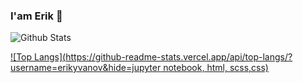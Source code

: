 ### I'am Erik 🐸

![Github Stats](https://github-readme-stats.vercel.app/api?username=erikyvanov&bg_color=30,0ff1ce,904e95&title_color=fff&text_color=fff&include_all_commits=true&hide_rank)

[![Top Langs](https://github-readme-stats.vercel.app/api/top-langs/?username=erikyvanov&hide=jupyter notebook, html, scss,css)](https://github.com/anuraghazra/github-readme-stats)

